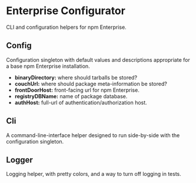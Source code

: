 # Enterprise Configurator

CLI and configuration helpers for npm Enterprise.

## Config

Configuration singleton with default values and descriptions appropriate for a
base npm Enterprise installation.

* **binaryDirectory:** where should tarballs be stored?
* **couchUrl:** where should package meta-information be stored?
* **frontDoorHost:** front-facing url for npm Enterprise.
* **registryDBName:** name of package database.
* **authHost:** full-url of authentication/authorization host.

## Cli

A command-line-interface helper designed to run side-by-side with the configuration
singleton.

## Logger

Logging helper, with pretty colors, and a way to turn off logging in tests.
